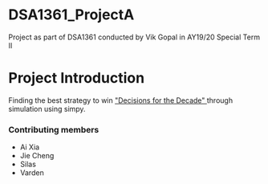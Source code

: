 # DSA1361_ProjectA
Project as part of DSA1361 conducted by Vik Gopal in AY19/20 Special Term II

# Project Introduction
Finding the best strategy to win <a href="https://www.climatecentre.org/resources-games/games/4/decisions-for-the-decade"> "Decisions for the Decade" </a> through simulation using simpy. 

### Contributing members

- Ai Xia
- Jie Cheng
- Silas
- Varden
